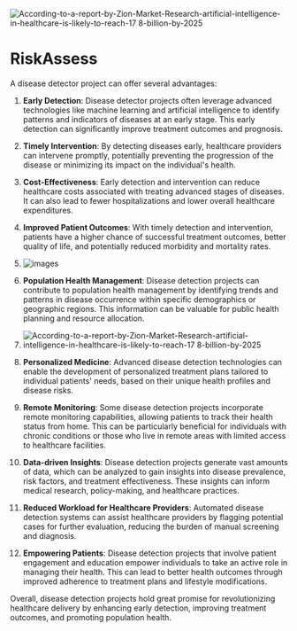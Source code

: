 ![According-to-a-report-by-Zion-Market-Research-artificial-intelligence-in-healthcare-is-likely-to-reach-17 8-billion-by-2025](https://github.com/RAJSHREE-KUMARI/Disease-Detector/assets/170962916/cff80c43-e3df-473c-a7c4-066b9c0796a2)
# RiskAssess
A disease detector project can offer several advantages:

1. **Early Detection**: Disease detector projects often leverage advanced technologies like machine learning and artificial intelligence to identify patterns and indicators of diseases at an early stage. This early detection can significantly improve treatment outcomes and prognosis.

2. **Timely Intervention**: By detecting diseases early, healthcare providers can intervene promptly, potentially preventing the progression of the disease or minimizing its impact on the individual's health.

3. **Cost-Effectiveness**: Early detection and intervention can reduce healthcare costs associated with treating advanced stages of diseases. It can also lead to fewer hospitalizations and lower overall healthcare expenditures.

4. **Improved Patient Outcomes**: With timely detection and intervention, patients have a higher chance of successful treatment outcomes, better quality of life, and potentially reduced morbidity and mortality rates.
5. ![images](https://github.com/RAJSHREE-KUMARI/Disease-Detector/assets/170962916/f7bf9c98-d0a1-472e-9d20-78b3b5c83f6e)


6. **Population Health Management**: Disease detection projects can contribute to population health management by identifying trends and patterns in disease occurrence within specific demographics or geographic regions. This information can be valuable for public health planning and resource allocation.
7. ![According-to-a-report-by-Zion-Market-Research-artificial-intelligence-in-healthcare-is-likely-to-reach-17 8-billion-by-2025](https://github.com/RAJSHREE-KUMARI/Disease-Detector/assets/170962916/787e1c6b-b1a9-457d-afbf-0411fdbf8fe1)


8. **Personalized Medicine**: Advanced disease detection technologies can enable the development of personalized treatment plans tailored to individual patients' needs, based on their unique health profiles and disease risks.

9. **Remote Monitoring**: Some disease detection projects incorporate remote monitoring capabilities, allowing patients to track their health status from home. This can be particularly beneficial for individuals with chronic conditions or those who live in remote areas with limited access to healthcare facilities.

10. **Data-driven Insights**: Disease detection projects generate vast amounts of data, which can be analyzed to gain insights into disease prevalence, risk factors, and treatment effectiveness. These insights can inform medical research, policy-making, and healthcare practices.

11. **Reduced Workload for Healthcare Providers**: Automated disease detection systems can assist healthcare providers by flagging potential cases for further evaluation, reducing the burden of manual screening and diagnosis.

12. **Empowering Patients**: Disease detection projects that involve patient engagement and education empower individuals to take an active role in managing their health. This can lead to better health outcomes through improved adherence to treatment plans and lifestyle modifications.

Overall, disease detection projects hold great promise for revolutionizing healthcare delivery by enhancing early detection, improving treatment outcomes, and promoting population health.
